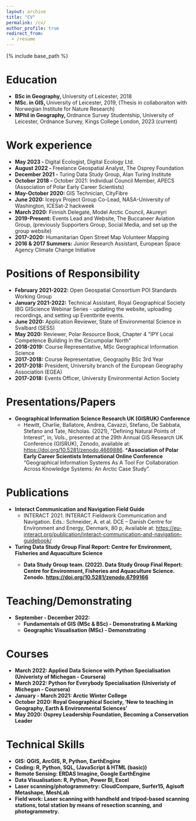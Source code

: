 ```yaml
---
layout: archive
title: "CV"
permalink: /cv/
author_profile: true
redirect_from:
  - /resume
---
```


{% include base_path %}

Education
======
* <b>BSc in Geography, </b>University of Leicester, 2018
* <b>MSc. in GIS, </b>University of Leicester, 2019, (Thesis in collaboraiton with Norwegian Institute for Nature Research)
* <b>MPhil in Geography, </b>Ordnance Survey Studentship, University of Leicester, Ordnance Survey, Kings College London, 2023 (current)

Work experience
======
* <b>May 2023 - </b>Digital Ecologist, Digital Ecology Ltd.
* <b>August 2022 - </b>Freelance Geospatial Analyst, The Osprey Foundation
* <b>December 2021 - </b>Turing Data Study Group, Alan Turing Institute
* <b>October 2018 - </b>October 2021:</b> Individual Council Member, APECS (Association of Polar Early Career Scientists) 
* <b>May-October 2020:</b> GIS Technician, CityFibre
* <b>June 2020:</b> Icepyx Project Group Co-Lead, NASA-University of Washington, ICESat-2 hackweek
* <b>March 2020:</b> Finnish Delegate, Model Arctic Council, Akureyri
* <b>2019-Present:</b> Events Lead and Website, The Buccaneer Aviation Group, (previously Supporters Group, Social Media, and set up the group website) 
* <b>2017-2020:</b> Humanitarian Open Street Map Volunteer Mapping
* <b>2016 & 2017 Summers:</b> Junior Research Assistant, European Space Agency Climate Change Initiative

Positions of Responsibility
======
* <b>February 2021-2022:</b> Open Geospatial Consortium POI Standards Working Group
* <b>January 2021-2022:</b> Technical Assistant, Royal Geographical Society IBG GIScience Webinar Series - updating the website, uploading recordings, and setting up Eventbrite events.
* <b>June 2020:</b> Application Reviewer, State of Environmental Science in Svalbard (SESS)
* <b>May 2020:</b> Reviewer, Polar Resource Book, Chapter 4 "IPY Local Competence Building in the Circumpolar North"
* <b>2018-2019:</b> Course Representative, MSc Geographical Information Science
* <b>2017-2018:</b> Course Representative, Geography BSc 3rd Year
* <b>2017-2018:</b> President, University branch of the European Geography Association (EGEA)
* <b>2017-2018:</b> Events Officer, University Environmental Action Society

Presentations/Papers
======
* <b>Geographical Information Science Research UK (GISRUK) Conference</b>
  * Hewitt, Charlie, Ballatore, Andrea, Cavazzi, Stefano, De Sabbata, Stefano and Tate, Nicholas. (2021), "Defining Natural Points of Interest", in, Vols., presented at the 29th Annual GIS Research UK Conference (GISRUK), Zenodo, available at: https://doi.org/10.5281/zenodo.4669886. 
*<b>Association of Polar Early Career Scientists International Online Conference</b> “Geographical Information Systems As A Tool For Collaboration Across Knowledge Systems: An Arctic Case Study”.

Publications
======
* <b>Interact Communication and Navigation Field Guide</b>
   *  INTERACT 2021. INTERACT Fieldwork Communication and Navigation. Eds.: Schneider, A. et al. DCE – Danish Centre for Environment and Energy, Denmark, 80 p, Available at: https://eu-interact.org/publication/interact-communication-and-navigation-guidebook/ 
* <b> Turing Data Study Group Final Report: Centre for Environment, Fisheries and Aquaculture Science<b>
   * Data Study Group team. (2022). Data Study Group Final Report: Centre for Environment, Fisheries and Aquaculture Science. Zenodo. https://doi.org/10.5281/zenodo.6799166 

Teaching/Demonstrating
======
* <b>September - December 2022:</b>
  *  Fundamentals of GIS (MSc & BSc) - Demonstrating & Marking
  *  Geographic Visualisation (MSc) - Demonstrating

Courses
======
* <b>March 2022:</b> Applied Data Science with Python Specialisation (Univeristy of Michegan - Coursera)
* <b>March 2022:</b> Python for Everybody Specialisation (Univeristy of Michegan - Coursera)
* <b>January - March 2021:</b> Arctic Winter College 
* <b>October 2020:</b> Royal Geographical Society, ‘New to teaching in Geography, Earth & Environmental Sciences’
* <b>May 2020:</b> Osprey Leadership Foundation, Becoming a Conservation Leader
  

Technical Skills
======
* <b>GIS:</b> QGIS, ArcGIS, R, Python, EarthEngine
* <b>Coding:</b> R, Python, SQL, (JavaScript & HTML (basic))
* <b>Remote Sensing:</b> ERDAS Imagine, Google EarthEngine
* <b>Data Visualisation:</b> R, Python, Power BI, Excel
* <b>Laser scanning/photogrammetry:</b> CloudCompare, Surfer15, Agisoft Metashape, MeshLab
* <b>Field work:</b> Laser scanning with handheld and tripod-based scanning stations, total station by means of resection scanning, and photogrammetry.
  
  
